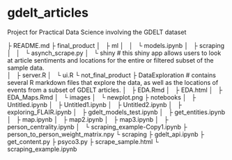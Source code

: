 # gdelt_articles
Project for Practical Data Science involving the GDELT dataset

├ README.md
├ final_product
│   ├ ml
│   │   └ models.ipynb
│   ├ scraping
│   │   └ asynch_scrape.py
│   └ shiny           # this shiny app allows users to look at article sentiments and locations for the entire or filtered subset of the sample data.    
│       ├ server.R
│       └ ui.R
└ not_final_product
    ├ DataExploration # contains several R markdown files that explore the data, as well as the locations of events from a subset of GDELT articles.
    │   ├ EDA.Rmd
    │   ├ EDA.html
    │   ├ EDA_Maps.Rmd
    │   └ images
    │       └ newplot.png
    ├ notebooks
    │   ├ Untitled.ipynb
    │   ├ Untitled1.ipynb
    │   ├ Untitled2.ipynb
    │   ├ exploring_FLAIR.ipynb
    │   ├ gdelt_models_test.ipynb
    │   ├ get_entities.ipynb
    │   ├ map.ipynb
    │   ├ map2.ipynb
    │   ├ map3.ipynb
    │   ├ person_centrality.ipynb
    │   └ scraping_example-Copy1.ipynb
    ├ person_to_person_weight_matrix.npy
    └ scraping
        ├ gdelt_api.ipynb
        ├ get_content.py
        ├ psyco3.py
        ├ scrape_sample.html
        └ scraping_example.ipynb






